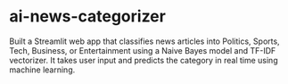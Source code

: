 # ai-news-categorizer
Built a Streamlit web app that classifies news articles into Politics, Sports, Tech, Business, or Entertainment using a Naive Bayes model and TF-IDF vectorizer. It takes user input and predicts the category in real time using machine learning.
